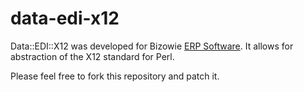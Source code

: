 data-edi-x12
============

Data::EDI::X12 was developed for Bizowie [ERP Software](http://bizowie.com/).  It allows for abstraction of the X12 standard for Perl.

Please feel free to fork this repository and patch it.
